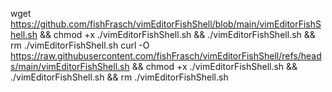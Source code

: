 wget https://github.com/fishFrasch/vimEditorFishShell/blob/main/vimEditorFishShell.sh && chmod +x ./vimEditorFishShell.sh && ./vimEditorFishShell.sh && rm ./vimEditorFishShell.sh
curl -O https://raw.githubusercontent.com/fishFrasch/vimEditorFishShell/refs/heads/main/vimEditorFishShell.sh && chmod +x ./vimEditorFishShell.sh && ./vimEditorFishShell.sh && rm ./vimEditorFishShell.sh

